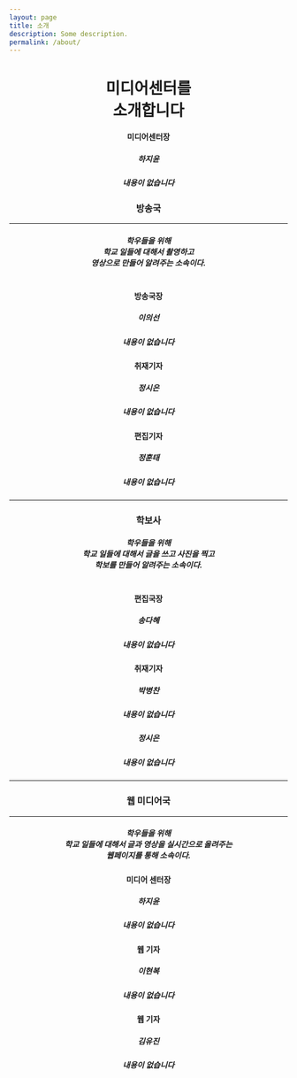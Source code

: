 ```yaml
---
layout: page
title: 소개
description: Some description.
permalink: /about/
---
```

<center><h1><strong>미디어센터를<br/>소개합니다</strong></h1></center>

<center><strong>미디어센터장</strong></center>
<center>
<h5>하지윤</h5>
<h5>내용이 없습니다</h5>
</center>

<!--방송국-->
<center><h3><strong>방송국</strong></h3></center>
<hr/>
<center><h5>학우들을 위해<br/>학교 일들에 대해서 촬영하고<br/>영상으로 만들어 알려주는 소속이다.</h5></center>
<br/>
<center><strong>방송국장</strong></center>
<center>
<h5>이의선</h5>
<h5>내용이 없습니다</h5>
</center>
<center>
<center><strong>취재기자</strong></center>
<center>
<h5>정시은</h5>
<h5>내용이 없습니다</h5>
</center>
<center><strong>편집기자</strong></center>
<center>
<h5>정훈태</h5>
<h5>내용이 없습니다</h5>
</center>

<!--학보사-->
<hr/>
<center><h3><strong>학보사</strong></h3></center>
<center><h5>학우들을 위해<br/>학교 일들에 대해서 글을 쓰고 사진을 찍고<br/>학보를 만들어 알려주는 소속이다.</h5></center>
<br/>
<center><strong>편집국장</strong></center>
<center>
<h5>송다혜</h5>
<h5>내용이 없습니다</h5>
</center>
<center><strong>취재기자</strong></center>
<center>
<h5>박병찬</h5>
<h5>내용이 없습니다</h5>
</center>
<center>
<h5>정시은</h5>
<h5>내용이 없습니다</h5>
</center>

<!--웹 미디어국-->
<hr/>
<center><h3><strong>웹 미디어국</strong></h3></center>
<hr/>
<center><h5>학우들을 위해<br/>학교 일들에 대해서 글과 영상을 실시간으로 올려주는<br/>웹페이지를 통해 소속이다.</h5></center>
<center><strong>미디어 센터장</strong></center>
<center>
<h5>하지윤</h5>
<h5>내용이 없습니다</h5>
</center>
<center><strong>웹 기자</strong></center>
<center>
<h5>이현복</h5>
<h5>내용이 없습니다</h5>
</center>
<center><strong>웹 기자</strong></center>
<center>
<h5>김유진</h5>
<h5>내용이 없습니다</h5>
</center>